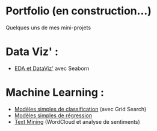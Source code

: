 # Portfolio (en construction...)
Quelques uns de mes mini-projets

# Data Viz' :
- [EDA et DataViz'](https://github.com/AnnaDaridor/Portfolio/tree/main/EDA%20et%20DataViz') avec Seaborn

# Machine Learning :
- [Modèles simples de classification](https://github.com/AnnaDaridor/Portfolio/tree/main/Mod%C3%A8les%20simples%20de%20classification) (avec Grid Search)
- [Modèles simples de régression](https://github.com/AnnaDaridor/Portfolio/tree/main/Mod%C3%A8les%20simples%20de%20r%C3%A9gression)
- [Text Mining](https://github.com/AnnaDaridor/Portfolio/tree/main/Text%20Mining) (WordCloud et analyse de sentiments)
